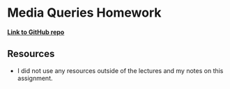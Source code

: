 
# Media Queries Homework

**[Link to GitHub repo](https://github.com/jaenlle/hw_mq_aenlle_julio.git)**


## Resources

* I did not use anyresources outside of the lectures and my notes on this assignment.
